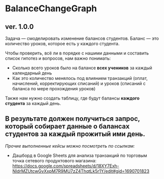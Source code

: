 # BalanceChangeGraph
## ver. 1.0.0
Задача — смоделировать изменение балансов студентов. Баланс — это количество уроков, которое есть у каждого студента. 

Чтобы проверить, всё ли в порядке с нашими данными и составить список гипотез и вопросов, нам важно понимать: 

- Сколько всего уроков было на балансе **всех учеников** за каждый календарный день
- Как это количество менялось под влиянием транзакций (оплат, начислений, корректирующих списаний) и уроков (списаний с баланса по мере прохождения уроков)

Также нам нужно создать таблицу, где будут балансы **каждого студента** за каждый день.

В результате должен получиться запрос, который собирает данные о балансах студентов за каждый прожитый ими день.
---
*Прочие выполненные кейсы можно посмотреть по ссылкам:*
- Дашборд в Google Sheets для анализа транзакций по торговым точка сетевого продуктового магазина: https://docs.google.com/spreadsheets/d/18XY7Exh-NIdrMZUtcwGvXxpM7R9MU7zZ4ThqtLk5r1Y/edit#gid=1690701823
